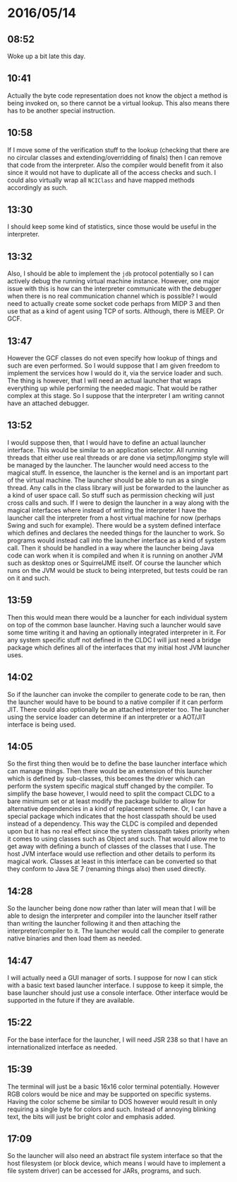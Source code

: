 # 2016/05/14

## 08:52

Woke up a bit late this day.

## 10:41

Actually the byte code representation does not know the object a method is
being invoked on, so there cannot be a virtual lookup. This also means there
has to be another special instruction.

## 10:58

If I move some of the verification stuff to the lookup (checking that there
are no circular classes and extending/overridding of finals) then I can remove
that code from the interpreter. Also the compiler would benefit from it also
since it would not have to duplicate all of the access checks and such. I
could also virtually wrap all `NCIClass` and have mapped methods accordingly
as such.

## 13:30

I should keep some kind of statistics, since those would be useful in the
interpreter.

## 13:32

Also, I should be able to implement the `jdb` protocol potentially so I can
actively debug the running virtual machine instance. However, one major issue
with this is how can the interpreter communicate with the debugger when there
is no real communication channel which is possible? I would need to actually
create some socket code perhaps from MIDP 3 and then use that as a kind of
agent using TCP of sorts. Although, there is MEEP. Or GCF.

## 13:47

However the GCF classes do not even specify how lookup of things and such
are even performed. So I would suppose that I am given freedom to implement
the services how I would do it, via the service loader and such. The thing is
however, that I will need an actual launcher that wraps everything up while
performing the needed magic. That would be rather complex at this stage. So I
suppose that the interpreter I am writing cannot have an attached debugger.

## 13:52

I would suppose then, that I would have to define an actual launcher interface.
This would be similar to an application selector. All running threads that
either use real threads or are done via setjmp/longjmp style will be managed
by the launcher. The launcher would need access to the magical stuff. In
essence, the launcher is the kernel and is an important part of the virtual
machine. The launcher should be able to run as a single thread. Any calls in
the class library will just be forwarded to the launcher as a kind of user
space call. So stuff such as permission checking will just cross calls and
such. If I were to design the launcher in a way along with the magical
interfaces where instead of writing the interpreter I have the launcher call
the interpreter from a host virtual machine for now (perhaps Swing and such
for example). There would be a system defined interface which defines and
declares the needed things for the launcher to work. So programs would instead
call into the launcher interface as a kind of system call. Then it should be
handled in a way where the launcher being Java code can work when it is
compiled and when it is running on another JVM such as desktop ones or
SquirrelJME itself. Of course the launcher which runs on the JVM would be stuck
to being interpreted, but tests could be ran on it and such.

## 13:59

Then this would mean there would be a launcher for each individual system
on top of the common base launcher. Having such a launcher would save some time
writing it and having an optionally integrated interpreter in it. For any
system specific stuff not defined in the CLDC I will just need a bridge package
which defines all of the interfaces that my initial host JVM launcher uses.

## 14:02

So if the launcher can invoke the compiler to generate code to be ran, then the
launcher would have to be bound to a native compiler if it can perform JIT.
There could also optionally be an attached interpreter too. The launcher using
the service loader can determine if an interpreter or a AOT/JIT interface is
being used.

## 14:05

So the first thing then would be to define the base launcher interface which
can manage things. Then there would be an extension of this launcher which is
defined by sub-classes, this becomes the driver which can perform the system
specific magical stuff changed by the compiler. To simplify the base however,
I would need to split the compact CLDC to a bare minimum set or at least
modify the package builder to allow for alternative dependencies in a kind of
replacement scheme. Or, I can have a special package which indicates that the
host classpath should be used instead of a dependency. This way the CLDC is
compiled and depended upon but it has no real effect since the system classpath
takes priority when it comes to using classes such as Object and such. That
would allow me to get away with defining a bunch of classes of the classes
that I use. The host JVM interface would use reflection and other details to
perform its magical work. Classes at least in this interface can be converted
so that they conform to Java SE 7 (renaming things also) then used directly.

## 14:28

So the launcher being done now rather than later will mean that I will be able
to design the interpreter and compiler into the launcher itself rather than
writing the launcher following it and then attaching the interpreter/compiler
to it. The launcher would call the compiler to generate native binaries and
then load them as needed.

## 14:47

I will actually need a GUI manager of sorts. I suppose for now I can stick
with a basic text based launcher interface. I suppose to keep it simple, the
base launcher should just use a console interface. Other interface would be
supported in the future if they are available.

## 15:22

For the base interface for the launcher, I will need JSR 238 so that I have an
internationalized interface as needed.

## 15:39

The terminal will just be a basic 16x16 color terminal potentially. However
RGB colors would be nice and may be supported on specific systems. Having
the color scheme be similar to DOS however would result in only requiring a
single byte for colors and such. Instead of annoying blinking text, the bits
will just be bright color and emphasis added.

## 17:09

So the launcher will also need an abstract file system interface so that the
host filesystem (or block device, which means I would have to implement a
file system driver) can be accessed for JARs, programs, and such.

